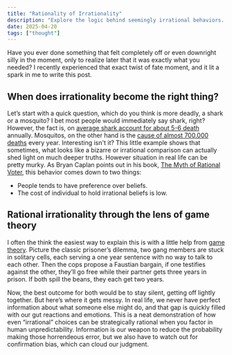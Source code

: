 ```yaml
---
title: "Rationality of Irrationality"
description: "Explore the logic behind seemingly irrational behaviors. Uncover the paradox of human behavior and discover why illogical actions sometimes make sense."
date: 2025-04-20
tags: ["thought"]
---
```


Have you ever done something that felt completely off or even downright silly in the moment, only to realize later that it was exactly what you needed? I recently experienced that exact twist of fate moment, and it lit a spark in me to write this post.

## When does irrationality become the right thing?

Let’s start with a quick question, which do you think is more deadly, a shark or a mosquito? I bet most people would immediately say shark, right? However, the fact is, on [average shark account for about 5-6 death](https://worldanimalfoundation.org/advocate/shark-attack-statistics/) annually. Mosquitos, on the other hand is the [cause of almost 700.000 deaths](https://www.who.int/news-room/fact-sheets/detail/vector-borne-diseases) every year. Interesting isn't it?
This little example shows that sometimes, what looks like a bizarre or irrational comparison can actually shed light on much deeper truths. However situation in real life can be pretty murky. As Bryan Caplan points out in his book, [The Myth of Rational Voter](https://www.goodreads.com/book/show/698866.The_Myth_of_the_Rational_Voter), this behavior comes down to two things:

* People tends to have preference over beliefs.
* The cost of individual to hold irrational beliefs is low.

## Rational irrationality through the lens of game theory

I often the think the easiest way to explain this is with a little help from [game theory](https://plato.stanford.edu/entries/game-theory/). Picture the classic prisoner’s dilemma, two gang members are stuck in solitary cells, each serving a one year sentence with no way to talk to each other. Then the cops propose a Faustian bargain, if one testifies against the other, they’ll go free while their partner gets three years in prison. If both spill the beans, they each get two years.

Now, the best outcome for both would be to stay silent, getting off lightly together. But here’s where it gets messy. In real life, we never have perfect information about what someone else might do, and that gap is quickly filled with our gut reactions and emotions. This is a neat demonstration of how even “irrational” choices can be strategically rational when you factor in human unpredictability. Information is our weapon to reduce the probability making those horrendeous error, but we also have to watch out for confirmation bias, which can cloud our judgment.
